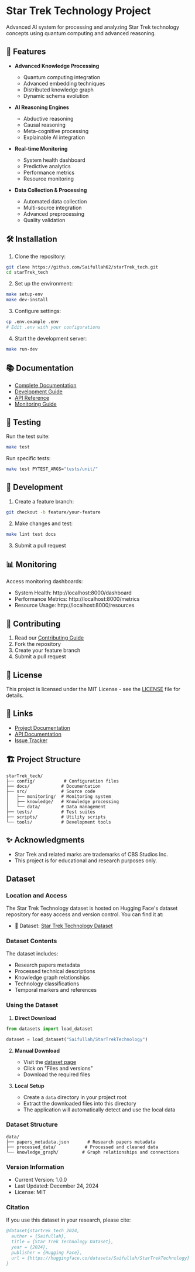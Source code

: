 # Star Trek Technology Project

Advanced AI system for processing and analyzing Star Trek technology concepts using quantum computing and advanced reasoning.

## 🚀 Features

- **Advanced Knowledge Processing**
  - Quantum computing integration
  - Advanced embedding techniques
  - Distributed knowledge graph
  - Dynamic schema evolution

- **AI Reasoning Engines**
  - Abductive reasoning
  - Causal reasoning
  - Meta-cognitive processing
  - Explainable AI integration

- **Real-time Monitoring**
  - System health dashboard
  - Predictive analytics
  - Performance metrics
  - Resource monitoring

- **Data Collection & Processing**
  - Automated data collection
  - Multi-source integration
  - Advanced preprocessing
  - Quality validation

## 🛠️ Installation

1. Clone the repository:
```bash
git clone https://github.com/Saifullah62/starTrek_tech.git
cd starTrek_tech
```

2. Set up the environment:
```bash
make setup-env
make dev-install
```

3. Configure settings:
```bash
cp .env.example .env
# Edit .env with your configurations
```

4. Start the development server:
```bash
make run-dev
```

## 📚 Documentation

- [Complete Documentation](docs/index.rst)
- [Development Guide](docs/development/automation.rst)
- [API Reference](docs/api/index.rst)
- [Monitoring Guide](docs/monitoring/index.rst)

## 🧪 Testing

Run the test suite:
```bash
make test
```

Run specific tests:
```bash
make test PYTEST_ARGS="tests/unit/"
```

## 🔧 Development

1. Create a feature branch:
```bash
git checkout -b feature/your-feature
```

2. Make changes and test:
```bash
make lint test docs
```

3. Submit a pull request

## 📊 Monitoring

Access monitoring dashboards:
- System Health: http://localhost:8000/dashboard
- Performance Metrics: http://localhost:8000/metrics
- Resource Usage: http://localhost:8000/resources

## 🤝 Contributing

1. Read our [Contributing Guide](.github/CONTRIBUTING.md)
2. Fork the repository
3. Create your feature branch
4. Submit a pull request

## 📝 License

This project is licensed under the MIT License - see the [LICENSE](LICENSE) file for details.

## 🔗 Links

- [Project Documentation](https://docs.startrektech.ai)
- [API Documentation](https://api.startrektech.ai)
- [Issue Tracker](https://github.com/Saifullah62/starTrek_tech/issues)

## 🏗️ Project Structure

```
starTrek_tech/
├── config/           # Configuration files
├── docs/            # Documentation
├── src/             # Source code
│   ├── monitoring/  # Monitoring system
│   ├── knowledge/   # Knowledge processing
│   └── data/        # Data management
├── tests/           # Test suites
├── scripts/         # Utility scripts
└── tools/           # Development tools
```

## ✨ Acknowledgments

- Star Trek and related marks are trademarks of CBS Studios Inc.
- This project is for educational and research purposes only.

## Dataset

### Location and Access
The Star Trek Technology dataset is hosted on Hugging Face's dataset repository for easy access and version control. You can find it at:
- 🤗 Dataset: [Star Trek Technology Dataset](https://huggingface.co/datasets/Saifullah/StarTrekTechnology)

### Dataset Contents
The dataset includes:
- Research papers metadata
- Processed technical descriptions
- Knowledge graph relationships
- Technology classifications
- Temporal markers and references

### Using the Dataset

1. **Direct Download**
```python
from datasets import load_dataset

dataset = load_dataset("Saifullah/StarTrekTechnology")
```

2. **Manual Download**
   - Visit the [dataset page](https://huggingface.co/datasets/Saifullah/StarTrekTechnology)
   - Click on "Files and versions"
   - Download the required files

3. **Local Setup**
   - Create a `data` directory in your project root
   - Extract the downloaded files into this directory
   - The application will automatically detect and use the local data

### Dataset Structure
```
data/
├── papers_metadata.json       # Research papers metadata
├── processed_data/           # Processed and cleaned data
└── knowledge_graph/         # Graph relationships and connections
```

### Version Information
- Current Version: 1.0.0
- Last Updated: December 24, 2024
- License: MIT

### Citation
If you use this dataset in your research, please cite:
```bibtex
@dataset{startrek_tech_2024,
  author = {Saifullah},
  title = {Star Trek Technology Dataset},
  year = {2024},
  publisher = {Hugging Face},
  url = {https://huggingface.co/datasets/Saifullah/StarTrekTechnology}
}
```
